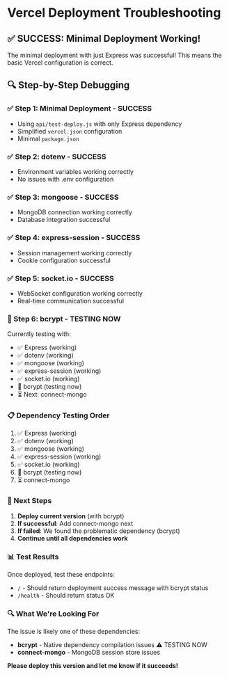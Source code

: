 # Vercel Deployment Troubleshooting

## ✅ SUCCESS: Minimal Deployment Working!

The minimal deployment with just Express was successful! This means the basic Vercel configuration is correct.

## 🔍 Step-by-Step Debugging

### ✅ Step 1: Minimal Deployment - SUCCESS
- Using `api/test-deploy.js` with only Express dependency
- Simplified `vercel.json` configuration
- Minimal `package.json`

### ✅ Step 2: dotenv - SUCCESS
- Environment variables working correctly
- No issues with .env configuration

### ✅ Step 3: mongoose - SUCCESS
- MongoDB connection working correctly
- Database integration successful

### ✅ Step 4: express-session - SUCCESS
- Session management working correctly
- Cookie configuration successful

### ✅ Step 5: socket.io - SUCCESS
- WebSocket configuration working correctly
- Real-time communication successful

### 🔄 Step 6: bcrypt - TESTING NOW
Currently testing with:
- ✅ Express (working)
- ✅ dotenv (working)
- ✅ mongoose (working)
- ✅ express-session (working)
- ✅ socket.io (working)
- 🔄 bcrypt (testing now)
- ⏳ Next: connect-mongo

### 📋 Dependency Testing Order
1. ✅ Express (working)
2. ✅ dotenv (working)
3. ✅ mongoose (working)
4. ✅ express-session (working)
5. ✅ socket.io (working)
6. 🔄 bcrypt (testing now)
7. ⏳ connect-mongo

### 🎯 Next Steps

1. **Deploy current version** (with bcrypt)
2. **If successful**: Add connect-mongo next
3. **If failed**: We found the problematic dependency (bcrypt)
4. **Continue until all dependencies work**

### 📊 Test Results

Once deployed, test these endpoints:
- `/` - Should return deployment success message with bcrypt status
- `/health` - Should return status OK

### 🔍 What We're Looking For

The issue is likely one of these dependencies:
- **bcrypt** - Native dependency compilation issues ⚠️ TESTING NOW
- **connect-mongo** - MongoDB session store issues

**Please deploy this version and let me know if it succeeds!**

